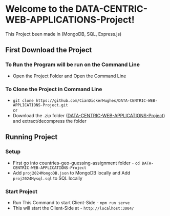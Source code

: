 # Welcome to the DATA-CENTRIC-WEB-APPLICATIONS-Project!
This Project been made in  (MongoDB, SQL, Express.js)
## First Download the Project
### To Run the Program will be run on the Command Line <br>
* Open the Project Folder and Open the Command Line <br>
### To Clone the Project in Command Line
* `git clone https://github.com/CianDickerHughes/DATA-CENTRIC-WEB-APPLICATIONS-Project.git`
<br>or
* Download the .zip folder ([DATA-CENTRIC-WEB-APPLICATIONS-Project](https://github.com/CianDickerHughes/DATA-CENTRIC-WEB-APPLICATIONS-Project/archive/refs/heads/main.zip)) and extract/decompress the folder
## Running Project
### Setup
* First go into countries-geo-guessing-assignment folder - `cd DATA-CENTRIC-WEB-APPLICATIONS-Project` <br>
* Add `proj2024MongoDB.json` to MongoDB locally and Add `proj2024Mysql.sql` to SQL locally
### Start Project
* Run This Command to start Client-Side - `npm run serve` <br>
* This will start the Client-Side at - `http://localhost:3004/`
